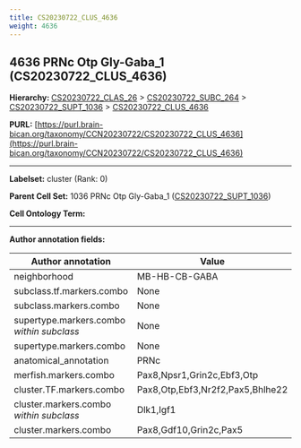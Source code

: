 ```yaml
---
title: CS20230722_CLUS_4636
weight: 4636
---
```

## 4636 PRNc Otp Gly-Gaba_1 (CS20230722_CLUS_4636)
<b>Hierarchy: </b>
[CS20230722_CLAS_26](../CS20230722_CLAS_26) >
[CS20230722_SUBC_264](../CS20230722_SUBC_264) >
[CS20230722_SUPT_1036](../CS20230722_SUPT_1036) >
[CS20230722_CLUS_4636](../CS20230722_CLUS_4636)

**PURL:** [https://purl.brain-bican.org/taxonomy/CCN20230722/CS20230722_CLUS_4636](https://purl.brain-bican.org/taxonomy/CCN20230722/CS20230722_CLUS_4636)

---


**Labelset:** cluster (Rank: 0)

**Parent Cell Set:** 1036 PRNc Otp Gly-Gaba_1 ([CS20230722_SUPT_1036](../CS20230722_SUPT_1036))



**Cell Ontology Term:** 

[MARKER GENES.]: #


---

[TRANSFERRED ANNOTATIONS.]: #


[AUTHOR ANNOTATION FIELDS.]: #


**Author annotation fields:**

| Author annotation | Value |
|-------------------|-------|
|neighborhood|MB-HB-CB-GABA|
|subclass.tf.markers.combo|None|
|subclass.markers.combo|None|
|supertype.markers.combo _within subclass_|None|
|supertype.markers.combo|None|
|anatomical_annotation|PRNc|
|merfish.markers.combo|Pax8,Npsr1,Grin2c,Ebf3,Otp|
|cluster.TF.markers.combo|Pax8,Otp,Ebf3,Nr2f2,Pax5,Bhlhe22|
|cluster.markers.combo _within subclass_|Dlk1,Igf1|
|cluster.markers.combo|Pax8,Gdf10,Grin2c,Pax5|
